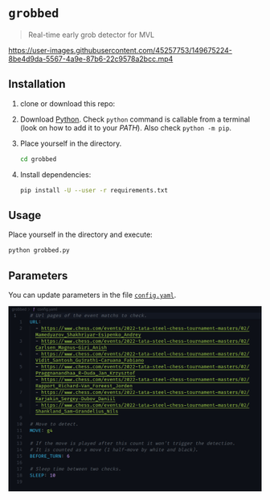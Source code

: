 # `grobbed`

> Real-time early grob detector for MVL

https://user-images.githubusercontent.com/45257753/149675224-8be4d9da-5567-4a9e-87b6-22c9578a2bcc.mp4

## Installation

1. clone or download this repo:
1. Download [Python][python url]. Check `python` command is callable from a
   terminal (look on how to add it to your _PATH_). Also check
   `python -m pip`.
1. Place yourself in the directory.

   ```sh
   cd grobbed
   ```

1. Install dependencies:

   ```sh
   pip install -U --user -r requirements.txt
   ```

## Usage

Place yourself in the directory and execute:

```sh
python grobbed.py
```

## Parameters

You can update parameters in the file [`config.yaml`][config path].

![config file image][config file image]

[config path]: ./config.yaml
[python url]: https://www.python.org/downloads
[config file image]: ./asset/config-screenshot.png
